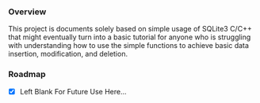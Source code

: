 ### Overview
This project is documents solely based on simple usage of SQLite3 C/C++ that might eventually turn into a basic tutorial for anyone who is struggling with understanding how to use the simple functions to achieve basic data insertion, modification, and deletion.

### Roadmap
- [x] Left Blank For Future Use Here...

